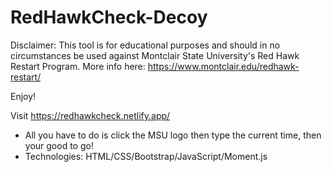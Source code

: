 # RedHawkCheck-Decoy

Disclaimer: This tool is for educational purposes and should in no circumstances be used against Montclair State University's Red Hawk Restart Program.
More info here: https://www.montclair.edu/redhawk-restart/

Enjoy!

Visit https://redhawkcheck.netlify.app/
- All you have to do is click the MSU logo then type the current time, then your good to go! 
- Technologies: HTML/CSS/Bootstrap/JavaScript/Moment.js
